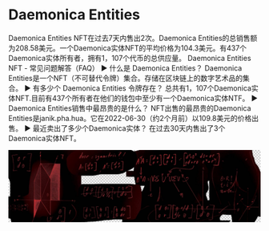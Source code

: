 # Daemonica Entities

Daemonica Entities NFT在过去7天内售出2次。Daemonica Entities的总销售额为208.58美元。一个Daemonica实体NFT的平均价格为104.3美元。有437个Daemonica实体所有者，拥有1，107个代币的总供应量。
Daemonica Entities NFT - 常见问题解答（FAQ）
▶ 什么是 Daemonica Entities？
Daemonica Entities是一个NFT（不可替代令牌）集合。存储在区块链上的数字艺术品的集合。
▶ 有多少个 Daemonica Entities 令牌存在？
总共有1，107个Daemonica实体NFT.目前有437个所有者在他们的钱包中至少有一个Daemonica实体NTF。
▶ Daemonica Entities销售中最昂贵的是什么？
NFT出售的最昂贵的Daemonica Entities是janik.pha.hua。它在2022-06-30（约2个月前）以109.8美元的价格出售。
▶ 最近卖出了多少个Daemonica实体？
在过去30天内售出了3个Daemonica实体NFT。

![nft](unnamed.jpg)
